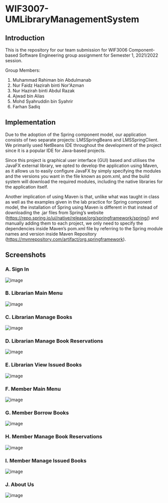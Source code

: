 # WIF3007-UMLibraryManagementSystem

## Introduction

This is the repository for our team submission for WIF3006 Component-based Software Engineering group assignment for Semester 1, 2021/2022 session. 

Group Members:
1. Muhammad Rahiman bin Abdulmanab
2. Nur Faidz Hazirah binti Nor'Azman
3. Nur Hazirah binti Abdul Razak
4. Ajwad bin Alias
5. Mohd Syahruddin bin Syahrir
6. Farhan Sadiq

## Implementation

Due to the adoption of the Spring component model, our application consists of two separate projects: LMSSpringBeans and LMSSpringClient. We primarily used NetBeans IDE throughout the development of the project since it is a popular IDE for Java-based projects.

Since this project is graphical user interface (GUI) based and utilises the JavaFX external library, we opted to develop the application using Maven, as it allows us to easily configure JavaFX by simply specifying the modules and the versions you want in the file known as pom.xml, and the build system will download the required modules, including the native libraries for the application itself.

Another implication of using Maven is that, unlike what was taught in class as well as the examples given in the lab practice for Spring component model, the installation of Spring using Maven is different in that instead of downloading the .jar files from Spring’s website (https://repo.spring.io/ui/native/release/org/springframework/spring/) and manually adding them to each project, we only need to specify the dependencies inside Maven’s pom.xml file by referring to the Spring module names and version inside Maven Repository (https://mvnrepository.com/artifact/org.springframework).

## Screenshots

### A. Sign In

![image](https://user-images.githubusercontent.com/50654608/152884621-585010bc-ba3a-4067-b4cc-417d1a958e03.png)

### B. Librarian Main Menu

![image](https://user-images.githubusercontent.com/50654608/152884629-cd052b9d-6495-475c-8a95-4d53978b3cd9.png)

### C. Librarian Manage Books

![image](https://user-images.githubusercontent.com/50654608/152884640-72422360-bb55-4e64-bf63-da90b50a3c44.png)

### D. Librarian Manage Book Reservations

![image](https://user-images.githubusercontent.com/50654608/152884651-77f8f519-fe15-460e-af48-3e1ae6613867.png)

### E. Librarian View Issued Books

![image](https://user-images.githubusercontent.com/50654608/152884662-5e3b73b4-90a4-49af-99cc-154c04e17b74.png)

### F. Member Main Menu

![image](https://user-images.githubusercontent.com/50654608/152884677-67f3cecd-6311-4f8e-b126-f1a65a46f0b3.png)

### G. Member Borrow Books

![image](https://user-images.githubusercontent.com/50654608/152884690-bcac52c1-2f98-4054-86b5-5c1b05cda786.png)

### H. Member Manage Book Reservations

![image](https://user-images.githubusercontent.com/50654608/152884699-17996bdc-3825-468c-9627-6d26d9527ebd.png)

### I. Member Manage Issued Books

![image](https://user-images.githubusercontent.com/50654608/152884710-24b1de2c-a50f-4cee-bf1f-20b669b02281.png)

### J. About Us

![image](https://user-images.githubusercontent.com/50654608/152884722-ba15d17c-ae63-475b-81ad-96226941ddf7.png)
